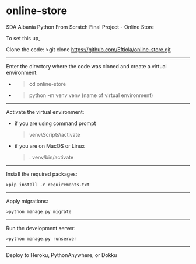 # online-store
SDA Albania Python From Scratch Final Project - Online Store

To set this up, 

Clone the code:
    >git clone https://github.com/Eftiola/online-store.git

------------

Enter the directory where the code was cloned and create a virtual environment:
   * >cd online-store
   * >python -m venv venv (name of virtual environment)

-------------
Activate the virtual environment:

* if you are using command prompt
    >venv\Scripts\activate

* if you are on MacOS or Linux
    > . venv/bin/activate
------------

Install the required packages:

    >pip install -r requirements.txt

-------------

Apply migrations:

    >python manage.py migrate

--------------

Run the development server:

    >python manage.py runserver

-------------
Deploy to Heroku, PythonAnywhere, or Dokku
